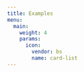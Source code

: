 ```yaml
---
title: Examples
menu:
  main:
    weight: 4
    params:
      icon:
        vendor: bs
        name: card-list
---
```

